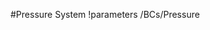 <!-- MOOSE System Documentation Stub: Remove this when content is added. -->
#Pressure System
!parameters /BCs/Pressure

